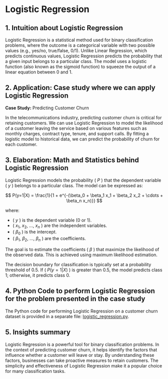 # Logistic Regression

## 1. Intuition about Logistic Regression
Logistic Regression is a statistical method used for binary classification problems, where the outcome is a categorical variable with two possible values (e.g., yes/no, true/false, 0/1). Unlike Linear Regression, which predicts continuous values, Logistic Regression predicts the probability that a given input belongs to a particular class. The model uses a logistic function (also known as the sigmoid function) to squeeze the output of a linear equation between 0 and 1.

## 2. Application: Case study where we can apply Logistic Regression
**Case Study:** Predicting Customer Churn

In the telecommunications industry, predicting customer churn is critical for retaining customers. We can use Logistic Regression to model the likelihood of a customer leaving the service based on various features such as monthly charges, contract type, tenure, and support calls. By fitting a logistic model to historical data, we can predict the probability of churn for each customer.

## 3. Elaboration: Math and Statistics behind Logistic Regression
Logistic Regression models the probability \( $P$ \) that the dependent variable \( $y$ \) belongs to a particular class. The model can be expressed as:

$$ P(y=1|X) = \frac{1}{1 + e^{-(\beta_0 + \beta_1 x_1 + \beta_2 x_2 + \cdots + \beta_n x_n)}} $$

where:
- \( $y$ \) is the dependent variable (0 or 1).
- \( $x_1$, $x_2$, $\ldots$, $x_n$ \) are the independent variables.
- \( $\beta_0$ \) is the intercept.
- \( $\beta_1$, $\beta_2$, $\ldots$, $\beta_n$ \) are the coefficients.

The goal is to estimate the coefficients \( $\beta$ \) that maximize the likelihood of the observed data. This is achieved using maximum likelihood estimation.

The decision boundary for classification is typically set at a probability threshold of 0.5. If \( $P(y=1|X)$ \) is greater than 0.5, the model predicts class 1; otherwise, it predicts class 0.

## 4. Python Code to perform Logistic Regression for the problem presented in the case study
The Python code for performing Logistic Regression on a customer churn dataset is provided in a separate file: [logistic_regression.py](./logistic_regression.py).

## 5. Insights summary
Logistic Regression is a powerful tool for binary classification problems. In the context of predicting customer churn, it helps identify the factors that influence whether a customer will leave or stay. By understanding these factors, businesses can take proactive measures to retain customers. The simplicity and effectiveness of Logistic Regression make it a popular choice for many classification tasks.
